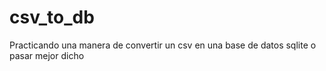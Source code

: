 # csv_to_db
Practicando una manera de convertir un csv en una base de datos sqlite o pasar mejor dicho
